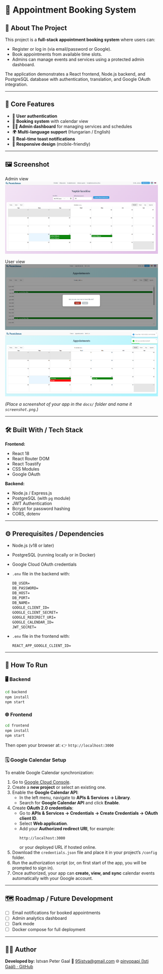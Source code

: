# 🧭 Appointment Booking System

## 📖 About The Project

This project is a **full-stack appointment booking system** where users can:

* Register or log in (via email/password or Google).
* Book appointments from available time slots.
* Admins can manage events and services using a protected admin dashboard.

The application demonstrates a React frontend, Node.js backend, and PostgreSQL database with authentication, translation, and Google OAuth integration.

---

## 🚀 Core Features

* 🔐 **User authentication**
* 📅 **Booking system** with calendar view
* 🧑‍💼 **Admin dashboard** for managing services and schedules
* 🌍 **Multi-language support** (Hungarian / English)
* 💬 **Real-time toast notifications**
* 📱 **Responsive design** (mobile-friendly)

---

## 🖼️ Screenshot

Admin view
![Screenshot](docs/screenshot1.png)

User view
![Screenshot](docs/screenshot2.png)
![Screenshot](docs/screenshot3.png)

*(Place a screenshot of your app in the `docs/` folder and name it `screenshot.png`.)*

---

## 🛠️ Built With / Tech Stack

**Frontend:**

* React 18
* React Router DOM
* React Toastify
* CSS Modules
* Google OAuth

**Backend:**

* Node.js / Express.js
* PostgreSQL (with `pg` module)
* JWT Authentication
* Bcrypt for password hashing
* CORS, dotenv

---

## ⚙️ Prerequisites / Dependencies

* Node.js (v18 or later)
* PostgreSQL (running locally or in Docker)
* Google Cloud OAuth credentials
* `.env` file in the backend with:

  ```
  DB_USER= 
  DB_PASSWORD= 
  DB_HOST=
  DB_PORT=
  DB_NAME=
  GOOGLE_CLIENT_ID=
  GOOGLE_CLIENT_SECRET=
  GOOGLE_REDIRECT_URI=
  GOOGLE_CALENDAR_ID=
  JWT_SECRET=
  ```
* `.env` file in the frontend with:
  ```
  REACT_APP_GOOGLE_CLIENT_ID=
  ```
---

## 🧩 How To Run

### 🖥️ Backend

```bash
cd backend
npm install
npm start
```

### 🌐 Frontend

```bash
cd frontend
npm install
npm start
```

Then open your browser at:
👉 `http://localhost:3000`


### 🗓️ Google Calendar Setup

To enable Google Calendar synchronization:

1. Go to [Google Cloud Console](https://console.cloud.google.com/).
2. Create a **new project** or select an existing one.
3. Enable the **Google Calendar API**:
   - In the left menu, navigate to **APIs & Services → Library**.
   - Search for **Google Calendar API** and click **Enable**.
4. Create **OAuth 2.0 credentials**:
   - Go to **APIs & Services → Credentials → Create Credentials → OAuth client ID**.
   - Select **Web application**.
   - Add your **Authorized redirect URI**, for example:
     ```
     http://localhost:3000
     ```
     or your deployed URL if hosted online.
5. Download the `credentials.json` file and place it in your project’s `/config` folder.
6. Run the authorization script (or, on first start of the app, you will be prompted to sign in).
7. Once authorized, your app can **create, view, and sync** calendar events automatically with your Google account.

---

## 🗺️ Roadmap / Future Development

* [ ] Email notifications for booked appointments
* [ ] Admin analytics dashboard
* [ ] Dark mode
* [ ] Docker compose for full deployment

---

## 🧑‍💻 Author

**Developed by:** Istvan Peter Gaal
📧 95istva@gmail.com
🌐 [pinyopapi (Isti Gaál) · GitHub](https://github.com/pinyopapi)
